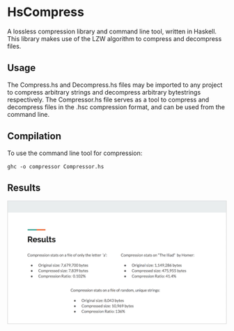 # HsCompress
A lossless compression library and command line tool, written in Haskell. This library makes use of the LZW algorithm to compress and decompress files.

## Usage
The Compress.hs and Decompress.hs files may be imported to any project to compress arbitrary strings and decompress arbitrary bytestrings respectively. The Compressor.hs file serves as a tool to compress and decompress files in the .hsc compression format, and can be used from the command line.

## Compilation
To use the command line tool for compression:
```shell
ghc -o compressor Compressor.hs
```
## Results
![alt tag](results.png "Compressor Results on Sample Files")
